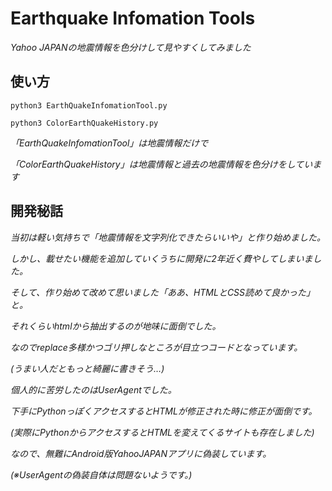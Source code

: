 # Earthquake Infomation Tools
*Yahoo JAPANの地震情報を色分けして見やすくしてみました*

## 使い方
`python3 EarthQuakeInfomationTool.py`

`python3 ColorEarthQuakeHistory.py`

*「EarthQuakeInfomationTool」は地震情報だけで*

*「ColorEarthQuakeHistory」は地震情報と過去の地震情報を色分けをしています*

## 開発秘話
*当初は軽い気持ちで「地震情報を文字列化できたらいいや」と作り始めました。*

*しかし、載せたい機能を追加していくうちに開発に2年近く費やしてしまいました。*

*そして、作り始めて改めて思いました「ああ、HTMLとCSS読めて良かった」と。*

*それくらいhtmlから抽出するのが地味に面倒でした。*

*なのでreplace多様かつゴリ押しなところが目立つコードとなっています。*

*(うまい人だともっと綺麗に書きそう…)*

*個人的に苦労したのはUserAgentでした。*

*下手にPythonっぽくアクセスするとHTMLが修正された時に修正が面倒です。*

*(実際にPythonからアクセスするとHTMLを変えてくるサイトも存在しました)*

*なので、無難にAndroid版YahooJAPANアプリに偽装しています。*

*(※UserAgentの偽装自体は問題ないようです。)*

